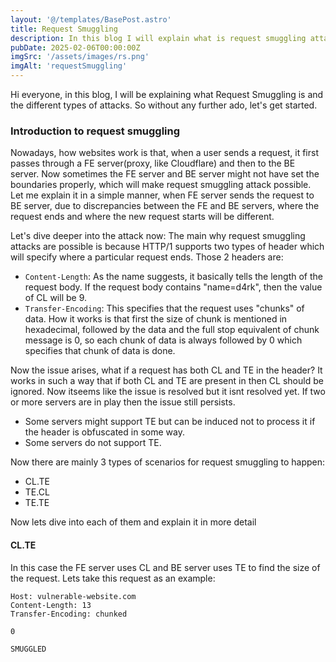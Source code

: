 ```yaml
---
layout: '@/templates/BasePost.astro'
title: Request Smuggling
description: In this blog I will explain what is request smuggling attack and how we can exploit it.
pubDate: 2025-02-06T00:00:00Z
imgSrc: '/assets/images/rs.png'
imgAlt: 'requestSmuggling'
---
```


Hi everyone, in this blog, I will be explaining what Request Smuggling is and the different types of attacks. So without any further ado, let's get started. 

### Introduction to request smuggling

Nowadays, how websites work is that, when a user sends a request, it first passes through a FE server(proxy, like Cloudflare) and then to the BE server. Now sometimes the FE server and BE server might not have set the boundaries properly, which will make request smuggling attack possible. Let me explain it in a simple manner, when FE server sends the request to BE server, due to discrepancies between the FE and BE servers, where the request ends and where the new request starts will be different. 

Let's dive deeper into the attack now:
The main why request smuggling attacks are possible is because HTTP/1 supports two types of header which will specify where a particular request ends. Those 2 headers are:
- `Content-Length`: As the name suggests, it basically tells the length of the request body. If the request body contains "name=d4rk", then the value of CL will be 9.
- `Transfer-Encoding`: This specifies that the request uses "chunks" of data. How it works is that first the size of chunk is mentioned in hexadecimal, followed by the data and the full stop equivalent of chunk message is 0, so each chunk of data is always followed by 0 which specifies that chunk of data is done.

Now the issue arises, what if a request has both CL and TE in the header? It works in such a way that if both CL and TE are present in then CL should be ignored. Now itseems like the issue is resolved but it isnt resolved yet. If two or more servers are in play then the issue still persists.
- Some servers might support TE but can be induced not to process it if the header is obfuscated in some way.
- Some servers do not support TE.

Now there are mainly 3 types of scenarios for request smuggling to happen:
- CL.TE
- TE.CL
- TE.TE

Now lets dive into each of them and explain it in more detail

#### CL.TE

In this case the FE server uses CL and BE server uses TE to find the size of the request. Lets take this request as an example:
```POST / HTTP/1.1
Host: vulnerable-website.com
Content-Length: 13
Transfer-Encoding: chunked

0

SMUGGLED
```

